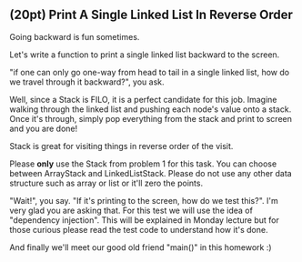 ## (20pt) Print A Single Linked List In Reverse Order

Going backward is fun sometimes.

Let's write a function to print a single linked list backward to the screen.

"if one can only go one-way from head to tail in a single linked list, how do we travel through it backward?", you ask.

Well, since a Stack is FILO, it is a perfect candidate for this job. Imagine walking through the linked list and pushing each node's value onto a stack. Once it's through, simply pop everything from the stack and print to screen and you are done! 

Stack is great for visiting things in reverse order of the visit.

Please **only** use the Stack from problem 1 for this task. You can choose between ArrayStack and LinkedListStack. Please do not use any other data structure such as array or list or it'll zero the points.

"Wait!", you say. "If it's printing to the screen, how do we test this?". I'm very glad you are asking that. For this test we will use the idea of "dependency injection". This will be explained in Monday lecture but for those curious please read the test code to understand how it's done.

And finally we'll meet our good old friend "main()" in this homework :)